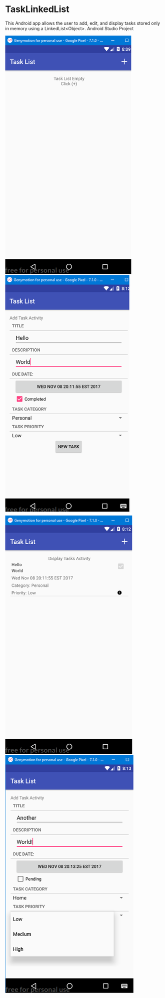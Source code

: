 # TaskLinkedList
This Android app allows the user to add, edit, and display tasks stored only in memory using a LinkedList&lt;Object>. Android Studio Project

![alt text](screenshots/tasklist_1.png "Default Location") ![alt text](screenshots/tasklist_2.png "Add Task")
![alt text](screenshots/tasklist_3.png "View Task List") ![alt text](screenshots/tasklist_4.png "Edit Task") 
